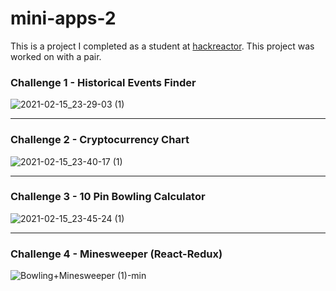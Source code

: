 # mini-apps-2
This is a project I completed as a student at [hackreactor](http://hackreactor.com). This project was worked on with a pair.

### Challenge 1 - Historical Events Finder
![2021-02-15_23-29-03 (1)](https://user-images.githubusercontent.com/61848395/108031571-f09dcf00-6fe5-11eb-9cae-2bb1d3d8f5d2.gif)

---
### Challenge 2 - Cryptocurrency Chart
![2021-02-15_23-40-17 (1)](https://user-images.githubusercontent.com/61848395/108032510-74a48680-6fe7-11eb-8237-809f25d9ab27.gif)

---
### Challenge 3 - 10 Pin Bowling Calculator
![2021-02-15_23-45-24 (1)](https://user-images.githubusercontent.com/61848395/108033158-6e62da00-6fe8-11eb-97db-197c82bd7847.gif)

---
### Challenge 4 - Minesweeper (React-Redux)
![Bowling+Minesweeper (1)-min](https://user-images.githubusercontent.com/61848395/108034167-f5fd1880-6fe9-11eb-9269-bf8915523eab.gif)
